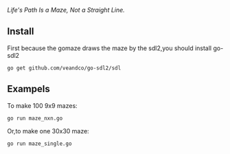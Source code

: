 *Life's Path Is a Maze, Not a Straight Line.*


Install
---------------------------------------
First because the gomaze draws the maze by the sdl2,you should install go-sdl2 

```
go get github.com/veandco/go-sdl2/sdl
```


Exampels
------------------------------------

To make 100 9x9 mazes:

```
go run maze_nxn.go
```

Or,to make one 30x30 maze:


```
go run maze_single.go
```